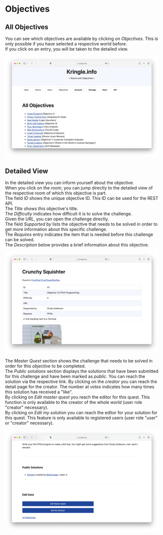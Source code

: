 # Objectives

## All Objectives

You can see which objectives are available by clicking on *Objectives*. This is only possible if you have selected a respective world before.   
If you click on an entry, you will be taken to the detailed view.  

![All Objectives](./img/objectives_all.png)

## Detailed View

In the detailed view you can inform yourself about the objective.  
When you click on the *room*, you can jump directly to the detailed view of the respective room of which this objective is part.  
The field *ID* shows the unique objective ID. This ID can be used for the REST API.  
The *Title* shows this objective's title.  
The *Difficulty* indicates how difficult it is to solve the challenge.  
Given the *URL*, you can open the challenge directly.  
The field *Supported by* lists the objective that needs to be solved in order to get more information about this specific challenge.  
The *Requires* entry indicates the item that is needed before this challenge can be solved.  
The *Description* below provides a brief information about this objective.  

![Objectives Detail](./img/objectives_detail.png)

The *Master Quest* section shows the challenge that needs to be solved in order for this *objective* to be completed.  
The *Public solutions* section displays the solutions that have been submitted for this challenge and have been marked as *public*. You can reach the solution via the respective link. By clicking on the *creator* you can reach the detail page for the creator. The number at *votes* indicates how many times this solution has received a "like".  
By clicking on *Edit master quest* you reach the editor for this quest. This function is only available to the creator of the whole *world* (user role "creator" necessary).  
By clicking on *Edit my solution* you can reach the editor for your solution for this quest. This feature is only available to registered users (user role "user" or "creator" necessary).  

![Objectives Detail 2](./img/objectives_detail2.png)
